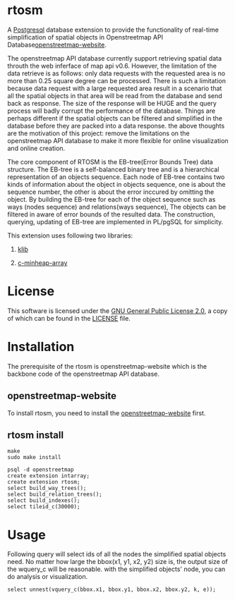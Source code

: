 # rtosm

A [Postgresql](https://github.com/postgres/postgres) database extension to provide the functionality of real-time simplification of spatial objects in Openstreetmap API Database[openstreetmap-website](https://github.com/openstreetmap/openstreetmap-website).

The openstreetmap API database currently support retrieving spatial data throuth the web inferface of map api v0.6. However, the limitation of the data retrieve is as follows: only data requests with the requested area is no more than 0.25 square degree can be processed. There is such a limitation because data request with a large requested area result in a scenario that all the spatial objects in that area will be read from the database and send back as response. The size of the response will be HUGE and the query process will badly corrupt the performance of the database. Things are perhaps different if the spatial objects can be filtered and simplified in the database before they are packed into a data response. the above thoughts are the motivation of this project: remove the limitations on the openstreetmap API database to make it more flexible for online visualization and online creation.

The core component of RTOSM is the EB-tree(Error Bounds Tree) data structure. The EB-tree is a self-balanced binary tree and is a hierarchical representation of an objects sequence. Each node of EB-tree contains two kinds of information about the object in objects sequence, one is about the sequence number, the other is about the error inccured by omitting the object. 
By building the EB-tree for each of the object sequence such as ways (nodes sequence) and relations(ways sequence), The objects can be filtered in aware of error bounds of the resulted data. The construction, querying, updating of EB-tree are implemented in PL/pgSQL for simplicity.

This extension uses following two libraries:


1. [klib](https://github.com/attractivechaos/klib)

2. [c-minheap-array](https://github.com/armon/c-minheap-array)

# License

This software is licensed under the [GNU General Public License 2.0](http://www.gnu.org/licenses/old-licenses/gpl-2.0.txt),
a copy of which can be found in the [LICENSE](LICENSE) file.

# Installation

The prerequisite of the rtosm is openstreetmap-website which is the backbone code of the openstreetmap API database.

## openstreetmap-website

To install rtosm, you need to install the [openstreetmap-website](https://github.com/openstreetmap/openstreetmap-website) first.

## rtosm install
```
make
sudo make install

psql -d openstreetmap
create extension intarray;
create extension rtosm;
select build_way_trees();
select build_relation_trees();
select build_indexes();
select tileid_c(30000);
```
# Usage

Following query will select ids of all the nodes the simplified spatial objects need. No matter how large the bbox(x1, y1, x2, y2) size is, the output size of the wquery_c will be reasonable. with the simplified objects' node, you can do analysis or visualization. 
```
select unnest(vquery_c(bbox.x1, bbox.y1, bbox.x2, bbox.y2, k, e));
```

